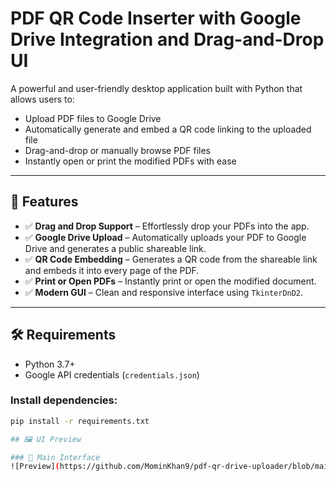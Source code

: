 # PDF QR Code Inserter with Google Drive Integration and Drag-and-Drop UI

A powerful and user-friendly desktop application built with Python that allows users to:

- Upload PDF files to Google Drive
- Automatically generate and embed a QR code linking to the uploaded file
- Drag-and-drop or manually browse PDF files
- Instantly open or print the modified PDFs with ease

---

## 🚀 Features

- ✅ **Drag and Drop Support** – Effortlessly drop your PDFs into the app.
- ✅ **Google Drive Upload** – Automatically uploads your PDF to Google Drive and generates a public shareable link.
- ✅ **QR Code Embedding** – Generates a QR code from the shareable link and embeds it into every page of the PDF.
- ✅ **Print or Open PDFs** – Instantly print or open the modified document.
- ✅ **Modern GUI** – Clean and responsive interface using `TkinterDnD2`.

---

## 🛠 Requirements

- Python 3.7+
- Google API credentials (`credentials.json`)

### Install dependencies:

```bash
pip install -r requirements.txt

## 🖼 UI Preview

### 🔹 Main Interface
![Preview](https://github.com/MominKhan9/pdf-qr-drive-uploader/blob/main/screenshots/ui-preview.png)